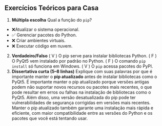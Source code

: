 ## Exercícios Teóricos para Casa

1. **Múltipla escolha**
   Qual a função do `pip`?

* ❌Atualizar o sistema operacional.
* ✅ Gerenciar pacotes do Python.
* ❌ Criar ambientes virtuais.
* ❌ Executar código em nuvem.

2. **Verdadeiro/Falso**
   ( V ) O pip serve para instalar bibliotecas Python.
   ( F ) O PyQt5 vem instalado por padrão no Python.
   ( F ) O comando `pip install` só funciona em Windows.
   ( V ) O `pip` acessa pacotes do PyPI.
3. **Dissertativa curta (5–8 linhas)**
   Explique com suas palavras por que é importante manter o **pip atualizado** antes de instalar bibliotecas como o PyQt5.
   	É importante manter o pip atualizado porque versões antigas podem não suportar novos recursos ou pacotes mais recentes, o que pode resultar em erros ou falhas na instalação de bibliotecas como o PyQt5. Além disso, uma versão desatualizada do pip pode ter vulnerabilidades de segurança corrigidas em versões mais recentes. Manter o pip atualizado também garante uma instalação mais rápida e eficiente, com maior compatibilidade entre as versões do Python e os pacotes que você está tentando usar.
